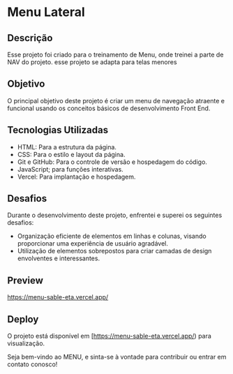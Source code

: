# Menu Lateral

## Descrição

Esse projeto foi criado para o treinamento de Menu, onde treinei a parte de NAV do projeto. esse projeto se adapta para telas menores

## Objetivo

O principal objetivo deste projeto é criar um menu de navegação atraente e funcional usando os conceitos básicos de desenvolvimento Front End.
## Tecnologias Utilizadas

- HTML: Para a estrutura da página.
- CSS: Para o estilo e layout da página.
- Git e GitHub: Para o controle de versão e hospedagem do código.
- JavaScript; para funções interativas.
- Vercel: Para implantação e hospedagem.

## Desafios

Durante o desenvolvimento deste projeto, enfrentei e superei os seguintes desafios:

- Organização eficiente de elementos em linhas e colunas, visando proporcionar uma experiência de usuário agradável.
- Utilização de elementos sobrepostos para criar camadas de design envolventes e interessantes.



## Preview
https://menu-sable-eta.vercel.app/


## Deploy

O projeto está disponível em [https://menu-sable-eta.vercel.app/) para visualização.

Seja bem-vindo ao MENU, e sinta-se à vontade para contribuir ou entrar em contato conosco!
